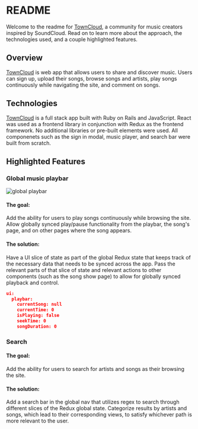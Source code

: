 # README

Welcome to the readme for [TownCloud](http://towncloud.herokuapp.com), a community for music creators inspired by SoundCloud. Read on to learn more about the approach, the technologies used, and a couple highlighted features.

## Overview

[TownCloud](http://towncloud.herokuapp.com) is web app that allows users to share and discover music. Users can sign up, upload their songs, browse songs and artists, play songs continuously while navigating the site, and comment on songs.

## Technologies

[TownCloud](http://towncloud.herokuapp.com) is a full stack app built with Ruby on Rails and JavaScript. React was used as a frontend library in conjunction with Redux as the frontend framework. No additional libraries or pre-built elements were used. All componenets such as the sign in modal, music player, and search bar were built from scratch.

## Highlighted Features

### Global music playbar

![global playbar](https://github.com/jnapolitan/Towncloud/blob/master/app/assets/images/global-playbar.gif "Global Playbar")

#### The goal: 

Add the ability for users to play songs continuously while browsing the site. Allow globally synced play/pause functionality from the playbar, the song's page, and on other pages where the song appears.

#### The solution: 

Have a UI slice of state as part of the global Redux state that keeps track of the necessary data that needs to be synced across the app. Pass the relevant parts of that slice of state and relevant actions to other components (such as the song show page) to allow for globally synced playback and control.

```json
ui:
  playbar:
    currentSong: null
    currentTime: 0
    isPlaying: false
    seekTime: 0
    songDuration: 0

```

### Search

#### The goal:

Add the ability for users to search for artists and songs as their browsing the site.

#### The solution:

Add a search bar in the global nav that utilizes regex to search through different slices of the Redux global state. Categorize results by artists and songs, which lead to their corresponding views, to satisfy whichever path is more relevant to the user.

